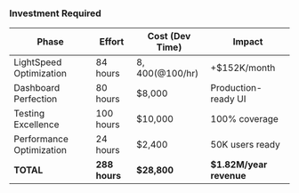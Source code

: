 ### Investment Required

| Phase | Effort | Cost (Dev Time) | Impact |
|-------|--------|-----------------|--------|
| LightSpeed Optimization | 84 hours | $8,400 (@$100/hr) | +$152K/month |
| Dashboard Perfection | 80 hours | $8,000 | Production-ready UI |
| Testing Excellence | 100 hours | $10,000 | 100% coverage |
| Performance Optimization | 24 hours | $2,400 | 50K users ready |
| **TOTAL** | **288 hours** | **$28,800** | **$1.82M/year revenue** |
